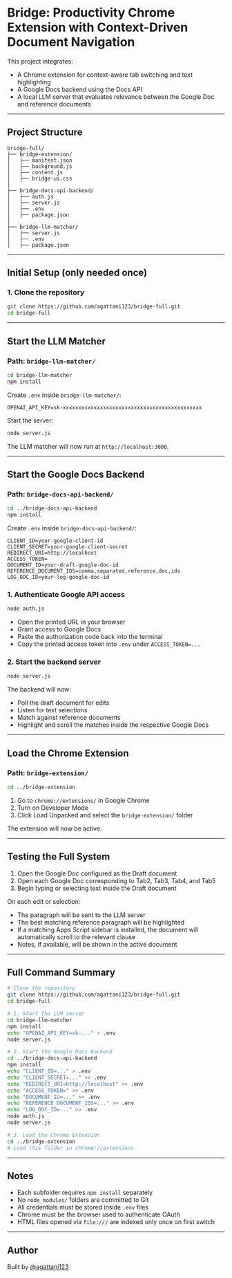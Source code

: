 # Bridge: Productivity Chrome Extension with Context-Driven Document Navigation

This project integrates:
- A Chrome extension for context-aware tab switching and text highlighting
- A Google Docs backend using the Docs API
- A local LLM server that evaluates relevance between the Google Doc and reference documents

---

## Project Structure

```
bridge-full/
├── bridge-extension/
│   ├── manifest.json
│   ├── background.js
│   ├── content.js
│   ├── bridge-ui.css
│
├── bridge-docs-api-backend/
│   ├── auth.js
│   ├── server.js
│   ├── .env
│   ├── package.json
│
├── bridge-llm-matcher/
│   ├── server.js
│   ├── .env
│   ├── package.json
```

---

## Initial Setup (only needed once)

### 1. Clone the repository

```bash
git clone https://github.com/agattani123/bridge-full.git
cd bridge-full
```

---

## Start the LLM Matcher

### Path: `bridge-llm-matcher/`

```bash
cd bridge-llm-matcher
npm install
```

Create `.env` inside `bridge-llm-matcher/`:

```
OPENAI_API_KEY=sk-xxxxxxxxxxxxxxxxxxxxxxxxxxxxxxxxxxxxxxxxxxxxx
```

Start the server:

```bash
node server.js
```

The LLM matcher will now run at `http://localhost:3000`.

---

## Start the Google Docs Backend

### Path: `bridge-docs-api-backend/`

```bash
cd ../bridge-docs-api-backend
npm install
```

Create `.env` inside `bridge-docs-api-backend/`:

```
CLIENT_ID=your-google-client-id
CLIENT_SECRET=your-google-client-secret
REDIRECT_URI=http://localhost
ACCESS_TOKEN=
DOCUMENT_ID=your-draft-google-doc-id
REFERENCE_DOCUMENT_IDS=comma,separated,reference,doc,ids
LOG_DOC_ID=your-log-google-doc-id
```

### 1. Authenticate Google API access

```bash
node auth.js
```

- Open the printed URL in your browser
- Grant access to Google Docs
- Paste the authorization code back into the terminal
- Copy the printed access token into `.env` under `ACCESS_TOKEN=...`

### 2. Start the backend server

```bash
node server.js
```

The backend will now:
- Poll the draft document for edits
- Listen for text selections
- Match against reference documents
- Highlight and scroll the matches inside the respective Google Docs

---

## Load the Chrome Extension

### Path: `bridge-extension/`

```bash
cd ../bridge-extension
```

1. Go to `chrome://extensions/` in Google Chrome
2. Turn on Developer Mode
3. Click Load Unpacked and select the `bridge-extension/` folder

The extension will now be active.

---

## Testing the Full System

1. Open the Google Doc configured as the Draft document
2. Open each Google Doc corresponding to Tab2, Tab3, Tab4, and Tab5
3. Begin typing or selecting text inside the Draft document

On each edit or selection:
- The paragraph will be sent to the LLM server
- The best matching reference paragraph will be highlighted
- If a matching Apps Script sidebar is installed, the document will automatically scroll to the relevant clause
- Notes, if available, will be shown in the active document

---

## Full Command Summary

```bash
# Clone the repository
git clone https://github.com/agattani123/bridge-full.git
cd bridge-full

# 1. Start the LLM server
cd bridge-llm-matcher
npm install
echo "OPENAI_API_KEY=sk-..." > .env
node server.js

# 2. Start the Google Docs backend
cd ../bridge-docs-api-backend
npm install
echo "CLIENT_ID=..." > .env
echo "CLIENT_SECRET=..." >> .env
echo "REDIRECT_URI=http://localhost" >> .env
echo "ACCESS_TOKEN=" >> .env
echo "DOCUMENT_ID=..." >> .env
echo "REFERENCE_DOCUMENT_IDS=..." >> .env
echo "LOG_DOC_ID=..." >> .env
node auth.js
node server.js

# 3. Load the Chrome Extension
cd ../bridge-extension
# Load this folder in chrome://extensions
```

---

## Notes

- Each subfolder requires `npm install` separately
- No `node_modules/` folders are committed to Git
- All credentials must be stored inside `.env` files
- Chrome must be the browser used to authenticate OAuth
- HTML files opened via `file:///` are indexed only once on first switch

---

## Author

Built by [@agattani123](https://github.com/agattani123)
